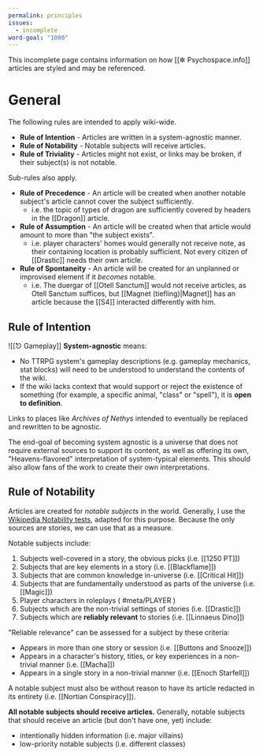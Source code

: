 ```yaml
---
permalink: principles
issues:
  - incomplete
word-goal: "1000"
---
```


This incomplete page contains information on how [[✼ Psychospace.info]] articles are styled and may be referenced.

# General
The following rules are intended to apply wiki-wide.
- **Rule of Intention** - Articles are written in a system-agnostic manner.
- **Rule of Notability** - Notable subjects will receive articles.
- **Rule of Triviality** - Articles might not exist, or links may be broken, if their subject(s) is not notable.

Sub-rules also apply.
- **Rule of Precedence** - An article will be created when another notable subject's article cannot cover the subject sufficiently. 
	- i.e. the topic of types of dragon are sufficiently covered by headers in the [[Dragon]] article.
- **Rule of Assumption** - An article will be created when that article would amount to more than "the subject exists".
	- i.e. player characters' homes would generally not receive note, as their containing location is probably sufficient. Not every citizen of [[Drastic]] needs their own article.
- **Rule of Spontaneity** - An article will be created for an unplanned or improvised element if it *becomes* notable.
	- i.e. The duergar of [[Otell Sanctum]] would not receive articles, as Otell Sanctum suffices, but [[Magnet (tiefling)|Magnet]] has an article because the [[S4]] interacted differently with him.

## Rule of Intention
![[⎋ Gameplay]]
**System-agnostic** means:
- No TTRPG system's gameplay descriptions (e.g. gameplay mechanics, stat blocks) will need to be understood to understand the contents of the wiki.
- If the wiki lacks context that would support or reject the existence of something (for example, a specific animal, "class" or "spell"), it is **open to definition**.

Links to places like *Archives of Nethys* intended to eventually be replaced and rewritten to be agnostic. 

The end-goal of becoming system agnostic is a universe that does not require external sources to support its content, as well as offering its own, "Heavens-flavored" interpretation of system-typical elements. This should also allow fans of the work to create their own interpretations.

## Rule of Notability
Articles are created for *notable subjects* in the world. Generally, I use the [Wikipedia Notability tests](https://en.m.wikipedia.org/wiki/Wikipedia:Notability), adapted for this purpose. Because the only sources are stories, we can use that as a measure.

Notable subjects include:
1. Subjects well-covered in a story, the obvious picks (i.e. [[1250 PT]])
2. Subjects that are key elements in a story (i.e. [[Blackflame]])
3. Subjects that are common knowledge in-universe (i.e. [[Critical Hit]])
4. Subjects that are fundamentally understood as parts of the universe (i.e. [[Magic]])
5. Player characters in roleplays ( #meta/PLAYER )
6. Subjects which are the non-trivial settings of stories (i.e. [[Drastic]])
7. Subjects which are **reliably relevant** to stories (i.e. [[Linnaeus Dino]])

"Reliable relevance" can be assessed for a subject by these criteria:
- Appears in more than one story or session (i.e. [[Buttons and Snooze]])
- Appears in a character's history, titles, or key experiences in a non-trivial manner (i.e. [[Macha]])
- Appears in a single story in a non-trivial manner (i.e. [[Enoch Starfell]])

A notable subject must also be without reason to have its article redacted in its entirety (i.e. [[Nortian Conspiracy]]).

**All notable subjects should receive articles.** Generally, notable subjects that should receive an article (but don't have one, yet) include:
* intentionally hidden information (i.e. major villains)
* low-priority notable subjects (i.e. different classes)
